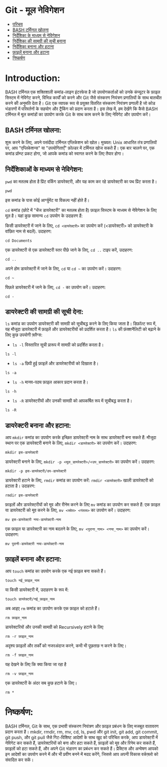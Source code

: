 # Git - मूल नेविगेशन

- [परिचय](#introduction)
- [BASH टर्मिनल खोलना](#opening-the-bash-terminal)
- [निर्देशिका के माध्यम से नेविगेशन](#navigating-through-directories)
- [निर्देशिका की सामग्री की सूची बनाना](#listing-directory-contents)
- [निर्देशिका बनाना और हटाना](#creating-and-removing-directories)
- [फ़ाइलें बनाना और हटाना](#creating-and-removing-files)
- [निष्कर्षण](#conclusion)

# Introduction:
BASH टर्मिनल एक शक्तिशाली कमांड-लाइन इंटरफेस है जो उपयोगकर्ताओं को उनके कंप्यूटर के फ़ाइल सिस्टम में नेविगेट करने, विभिन्न कार्यों को करने और Git जैसे संस्करण नियंत्रण प्रणालियों के साथ बातचीत करने की अनुमति देता है। Git एक व्यापक रूप से प्रयुक्त वितरित संस्करण नियंत्रण प्रणाली है जो कोड भंडारणों में परिवर्तनों के सहयोग और ट्रैकिंग को प्रदान करता है। इस लेख में, हम देखेंगे कि कैसे BASH टर्मिनल में मूल कमांडों का उपयोग करके Git के साथ काम करने के लिए नेविगेट और उपयोग करें।

## BASH टर्मिनल खोलना:
शुरू करने के लिए, अपने पसंदीदा टर्मिनल एप्लिकेशन को खोल। मुख्यत: Unix आधारित तंत्र प्रणालियों पर, आप "एप्लिकेशन्स" या "उपयोगिताएँ" फ़ोल्डर में टर्मिनल खोज सकते हैं। एक बार चालने पर, एक कमांड प्रॉम्प्ट प्रकट होगा, जो आपके कमांड को स्वागत करने के लिए तैयार होगा।

## निर्देशिकाओं के माध्यम से नेविगेशन:
`pwd` का मतलब होता है प्रिंट वर्किंग डायरेक्टरी, और यह काम कर रहे डायरेक्टरी का पथ प्रिंट करता है।
```commandline
pwd
```
इस कमांड के पास कोई आर्ग्युमेंट या विकल्प नहीं होते हैं।

`cd` कमांड (छोटे में "चेंज डायरेक्टरी" का मतलब होता है) फ़ाइल सिस्टम के माध्यम से नेविगेशन के लिए मूल है। यहां कुछ सामान्य `cd` उपयोग के उदाहरण हैं:

किसी डायरेक्टरी में जाने के लिए, `cd <डायरेक्टरी>` का उपयोग करें (<डायरेक्टरी> को डायरेक्टरी के वांछित नाम से बदलें). उदाहरण:
```
cd Documents
```
एक डायरेक्टरी से एक डायरेक्टरी स्तर पीछे जाने के लिए, `cd ..` टाइप करें, उदाहरण:
```
cd ..
```
अपने होम डायरेक्टरी में जाने के लिए, `cd` या `cd ~` का उपयोग करें। उदाहरण:
```
cd ~
```
पिछले डायरेक्टरी में जाने के लिए, `cd -` का उपयोग करें। उदाहरण:
```
cd -
```

## डायरेक्टरी की सामग्री की सूची देना:
`ls` कमांड का उपयोग डायरेक्टरी की सामग्री को सूचीबद्ध करने के लिए किया जाता है। डिफ़ॉल्ट रूप में, यह मौजूदा डायरेक्टरी में फ़ाइलें और डायरेक्टरीयों को प्रदर्शित करता है। `ls` की फ़ंक्शनैलिटी को बढ़ाने के लिए कुछ उपयोगी फ़्लैग्स:

- `ls -l` विस्तारित सूची प्रारूप में सामग्री को प्रदर्शित करता है।
```
ls -l
```
- `ls -a` छिपी हुई फ़ाइलें और डायरेक्टरीयों को दिखाता है।
```
ls -a
```
- `ls -h` मानव-पठ्य फ़ाइल आकार प्रदान करता है।
```
ls -h
```
- `ls -R` डायरेक्टरीयों और उनकी सामग्री को आपकर्षित रूप में सूचीबद्ध करता है।
```
ls -R
```

## डायरेक्टरी बनाना और हटाना:
आप `mkdir` कमांड का उपयोग करके इच्छित डायरेक्टरी नाम के साथ डायरेक्टरी बना सकते हैं:
मौजूदा स्थान पर एक डायरेक्टरी बनाने के लिए, `mkdir <डायरेक्टरी>` का उपयोग करें। उदाहरण:
```
mkdir इस-डायरेक्टरी
```
डायरेक्टरी बनाने के लिए, `mkdir -p <मूल_डायरेक्टरी>/<उप_डायरेक्टरी>` का उपयोग करें। उदाहरण:
```
mkdir -p इस-डायरेक्टरी/उप-डायरेक्टरी
```
डायरेक्टरी हटाने के लिए, `rmdir` कमांड का उपयोग करें:
`rmdir <डायरेक्टरी>` खाली डायरेक्टरी को हटाता है। उदाहरण:
```
rmdir इस-डायरेक्टरी
```
फ़ाइलों और डायरेक्टरीयों को मूव और रीनेम करने के लिए `mv` कमांड का उपयोग कर सकते हैं:
एक फ़ाइल या डायरेक्टरी को मूव करने के लिए, `mv <स्रोत> <गंतव्य>` का उपयोग करें। उदाहरण:
```
mv इस-डायरेक्टरी नया-डायरेक्टरी-नाम
```

एक फ़ाइल या डायरेक्टरी का नाम बदलने के लिए, `mv <पुराना_नाम> <नया_नाम>` का उपयोग करें। उदाहरण:
```
mv पुरानी-डायरेक्टरी नया-डायरेक्टरी-नाम
```

## फ़ाइलें बनाना और हटाना:
आप `touch` कमांड का उपयोग करके एक नई फ़ाइल बना सकते हैं।
```commandline
touch नई_फ़ाइल_नाम
```
या किसी डायरेक्टरी में, उदाहरण के रूप में:
```commandline
touch डायरेक्टरी/नई_फ़ाइल_नाम
```
अब आइए `rm` कमांड का उपयोग करके एक फ़ाइल को हटाते हैं।
```commandline
rm फ़ाइल_नाम
```
डायरेक्टरियों और उनकी सामग्री को Recursively हटाने के लिए
```commandline
rm -r फ़ाइल_नाम
```
अदृश्य फ़ाइलों और तर्कों को नजरअंदाज करने, कभी भी पूछताछ न करने के लिए।
```commandline
rm -f फ़ाइल_नाम
```
यह देखने के लिए कि क्या किया जा रहा है
```commandline
rm -v फ़ाइल_नाम
```
एक डायरेक्टरी के अंदर सब कुछ हटाने के लिए।
```commandline
rm *
```

# निष्कर्षण:
BASH टर्मिनल, Git के साथ, एक प्रभावी संस्करण नियंत्रण और फ़ाइल प्रबंधन के लिए मजबूत वातावरण प्रदान करता है। mkdir, rmdir, rm, mv, cd, ls, pwd और git init, git add, git commit, git push, और git pull जैसे गिट-विशिष्ट आदेशों के साथ खुद को परिचित करके, आप डायरेक्टरी में नेविगेट कर सकते हैं, डायरेक्टरियों को बना और हटा सकते हैं, फ़ाइलों को मूव और रिनेम कर सकते हैं, फ़ाइलों को हटा सकते हैं, और अपने Git भंडारण का प्रबंधन कर सकते हैं। प्रैक्टिस और अन्वेषण आपको इन आदेशों का उपयोग करने में और भी प्रवीण बनने में मदद करेंगे, जिससे आप अपनी विकास वर्कफ़्लो को संवादित कर सकें।